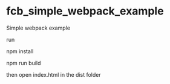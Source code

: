 # fcb_simple_webpack_example

Simple webpack example

run 

npm install

npm run build

then open index.html in the dist folder 
